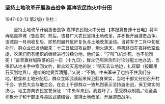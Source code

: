 ### 坚持土地改革开展游击战争  嘉祥农民炮火中分田

1947-03-13
第2版()
专栏：

　　坚持土地改革开展游击战争
    嘉祥农民炮火中分田
    【本报冀鲁豫十日电】蒋军再陷嘉祥城（鲁西南）前后，该县广大农民坚持土地改革，并积极开展游击战争。该城自一月间收复后，即热烈展开反奸复仇与土地改革运动。当蒋军于二月中旬反扑时，群众业已发动起来：十三日敌进攻巨野，炮火连天，蒋机终日在嘉祥低空盘旋，农民们仍有组织的继续进行分粮分地，他们说：“宁叫飞机炸死，也不能饿死！”直至嘉祥城陷落的前一日（十九日），群众仍照常热烈讨论分配土地办法，当夜即从地主手中索回文约，群众欢天喜地的说：“明天去认地边，扎灰脚（按即用石灰划地界），是咱的地要弄清楚。”又说：“不怕，中央军来了也挡不住我们分地。”粮食和土地分配后，群众立即武装起来保卫翻身果实，当地干部又分别召开村干会、农民大会与地主会。在会上干部群众一致热烈表示坚持游击战，保卫果实的决心，地主亦向农民宣誓保证：“中央军来到，我要坏了，愿受群众制裁。”现全县积极分子和干部正与县区武装结合，坚持土地改革，开展游击战争。

